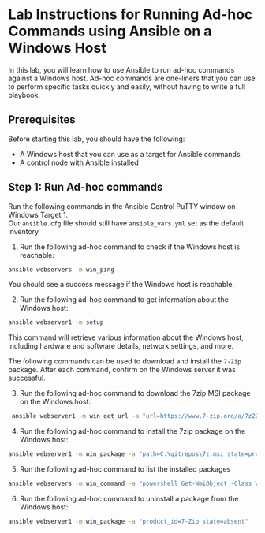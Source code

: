 # Lab Instructions for Running Ad-hoc Commands using Ansible on a Windows Host

In this lab, you will learn how to use Ansible to run ad-hoc commands against a Windows host. Ad-hoc commands are one-liners that you can use to perform specific tasks quickly and easily, without having to write a full playbook.

## Prerequisites

Before starting this lab, you should have the following:

- A Windows host that you can use as a target for Ansible commands
- A control node with Ansible installed

## Step 1: Run Ad-hoc commands
Run the following commands in the Ansible Control PuTTY window on Windows Target 1.   
Our `ansible.cfg` file should still have `ansible_vars.yml` set as the default inventory

1. Run the following ad-hoc command to check if the Windows host is reachable:

  ```bash
  ansible webservers -m win_ping
  ```

You should see a success message if the Windows host is reachable.

2. Run the following ad-hoc command to get information about the Windows host:

  ```bash
  ansible webserver1 -m setup
  ```

This command will retrieve various information about the Windows host, including hardware and software details, network settings, and more.

The following commands can be used to download and install the `7-Zip` package. After each command, confirm on the Windows server it was successful.

3. Run the following ad-hoc command to download the 7zip MSI package on the Windows host:

```bash
 ansible webserver1 -m win_get_url -a "url=https://www.7-zip.org/a/7z2201-x64.msi dest=C:\gitrepos\7z.msi"
```

4. Run the following ad-hoc command to install the 7zip package on the Windows host:

```bash
ansible webserver1 -m win_package -a "path=C:\gitrepos\7z.msi state=present"
```

5. Run the following ad-hoc command to list the installed packages
```bash
ansible webservers -m win_command -a "powershell Get-WmiObject -Class Win32_Product | Select-Object Name, Version"
```

6. Run the following ad-hoc command to uninstall a package from the Windows host:
```bash
ansible webserver1 -m win_package -a "product_id=7-Zip state=absent"
```
